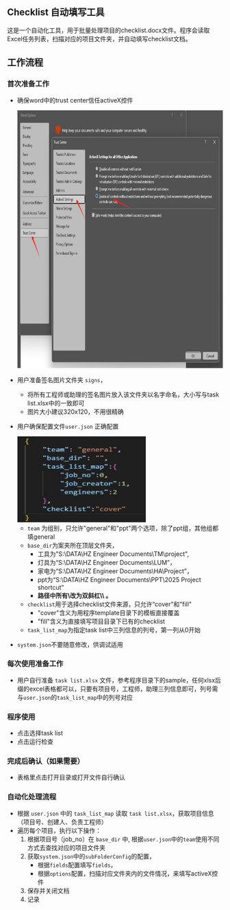 ## Checklist 自动填写工具

这是一个自动化工具，用于批量处理项目的checklist.docx文件。程序会读取Excel任务列表，扫描对应的项目文件夹，并自动填写checklist文档。

## 工作流程

### 首次准备工作
   - 确保word中的trust center信任activeX控件

      <img src="docs/trust.jpg" alt="设置" width="800" height="600">

   - 用户准备签名图片文件夹 `signs`，
      - 将所有工程师或助理的签名图片放入该文件夹以名字命名，大小写与task list.xlsx中的一致即可
      - 图片大小建议320x120，不用很精确
   - 用户确保配置文件`user.json` 正确配置
      
      <img src="docs/config.jpg" alt="config" width="300" height="200">

      - `team` 为组别，只允许"general"和"ppt"两个选项，除了ppt组，其他组都填general
      - `base_dir`为案夹所在顶层文件夹，
         - 工具为"S:\DATA\HZ Engineer Documents\TM\project",
         - 灯具为“S:\DATA\HZ Engineer Documents\LUM”， 
         - 家电为“S:\DATA\HZ Engineer Documents\HA\Project”， 
         - ppt为“S:\DATA\HZ Engineer Documents\PPT\2025 Project shortcut”
         - **路径中所有\改为双斜杠\\\ 。**
      - `checklist`用于选择checklist文件来源，只允许“cover"和"fill"
         - "cover"含义为用程序template目录下的模板直接覆盖
         - "fill"含义为直接填写项目目录下已有的checklist
      - `task_list_map`为指定task list中三列信息的列号，<bold>第一列从0开始</bold>
   - `system.json`不要随意修改，供调试适用
### 每次使用准备工作
   - 用户自行准备 `task list.xlsx` 文件，参考程序目录下的sample，任何xlsx后缀的excel表格都可以，只要有项目号，工程师，助理三列信息即可，列号需与`user.json`的`task_list_map`中的列号对应
### 程序使用
   - 点击选择task list
   - 点击运行检查
### 完成后确认（如果需要）
   - 表格里点击打开目录或打开文件自行确认

### 自动化处理流程
   - 根据 `user.json` 中的 `task_list_map` 读取 `task list.xlsx`，获取项目信息（项目号、创建人、负责工程师）
   - 遍历每个项目，执行以下操作：
     1. 根据项目号（job_no）在 `base_dir` 中, 根据`user.json`中的`team`使用不同方式去查找对应的项目文件夹
     2. 获取`system.json`中的`subFolderConfig`的配置，
         - 根据`fields`配置填写`fields`，
         - 根据`options`配置，扫描对应文件夹内的文件情况，来填写activeX控件
     3. 保存并关闭文档
     4. 记录
   
